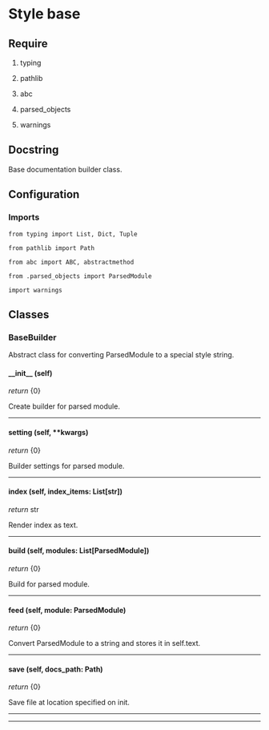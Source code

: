 # Style base

## Require

1. typing

1. pathlib

1. abc

1. parsed\_objects

1. warnings

## Docstring

Base documentation builder class.

## Configuration

### Imports

`from typing import List, Dict, Tuple`

`from pathlib import Path`

`from abc import ABC, abstractmethod`

`from .parsed_objects import ParsedModule`

`import warnings`

## Classes

### BaseBuilder

Abstract class for converting ParsedModule to a special style string.

#### \_\_init\_\_ __(self)__

_return_ {0}

Create builder for parsed module.

------

#### setting __(self, **kwargs)__

_return_ {0}

Builder settings for parsed module.

------

#### index __(self, index\_items: List[str])__

_return_ str

Render index as text.

------

#### build __(self, modules: List[ParsedModule])__

_return_ {0}

Build for parsed module.

------

#### feed __(self, module: ParsedModule)__

_return_ {0}

Convert ParsedModule to a string and stores it in self.text.

------

#### save __(self, docs\_path: Path)__

_return_ {0}

Save file at location specified on init.

------

------

